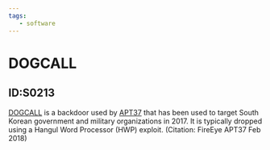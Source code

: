 ```yaml
---
tags:
   - software
---
```

# DOGCALL
## ID:S0213
[DOGCALL](software/S0213) is a backdoor used by [APT37](groups/G0067) that has been used to target South Korean government and military organizations in 2017. It is typically dropped using a Hangul Word Processor (HWP) exploit. (Citation: FireEye APT37 Feb 2018)
